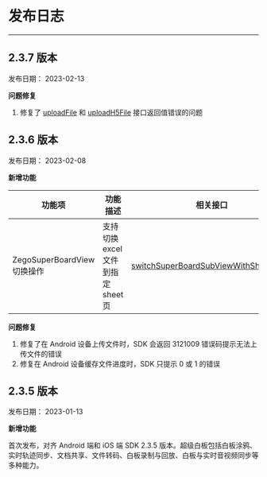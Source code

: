 # 发布日志
---

## 2.3.7 版本

发布日期： 2023-02-13

**问题修复**

1. 修复了 [uploadFile](https://doc-zh.zego.im/article/api?doc=superboard_API~javascript_react-native~class~ZegoSuperBoardManager#upload-file) 和 [uploadH5File](https://doc-zh.zego.im/article/api?doc=superboard_API~javascript_react-native~class~ZegoSuperBoardManager#upload-h5-file-5) 接口返回值错误的问题


## 2.3.6 版本

发布日期： 2023-02-08

**新增功能**

|功能项|功能描述|相关接口|
|--|--|--|
| ZegoSuperBoardView 切换操作 | 支持切换 excel 文件到指定 sheet 页 | [switchSuperBoardSubViewWithSheetIndex](https://doc-zh.zego.im/article/api?doc=superboard_API~javascript_react-native~class~ZegoSuperBoardSubView#switch-super-board-sub-view-with-sheet-index) |


**问题修复**

1. 修复了在 Android 设备上传文件时，SDK 会返回 3121009 错误码提示无法上传文件的错误
2. 修复在 Android 设备缓存文件进度时，SDK 只提示 0 或 1 的错误

## 2.3.5 版本

发布日期： 2023-01-13

**新增功能**

首次发布，对齐 Android 端和 iOS 端 SDK 2.3.5 版本。超级白板包括白板涂鸦、实时轨迹同步、文档共享、文件转码、白板录制与回放、白板与实时音视频同步等多种能力。
